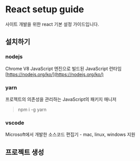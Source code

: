 # React setup guide

사이트 개발을 위한 react 기본 설정 가이드입니다.


## 설치하기

### nodejs
Chrome V8 JavaScript 엔진으로 빌드된 JavaScript 런타임
[https://nodejs.org/ko/](https://nodejs.org/ko/)

### yarn
프로젝트의 의존성을 관리하는 JavaScript의 패키지 매니저
> npm i -g yarn

### vscode
Microsoft에서 개발한 소스코드 편집기 - mac, linux, windows 지원



## 프로젝트 생성

> 




<!--stackedit_data:
eyJoaXN0b3J5IjpbLTE5MTU5NTQ0OTksLTMzMjQ1NTM2M119
-->